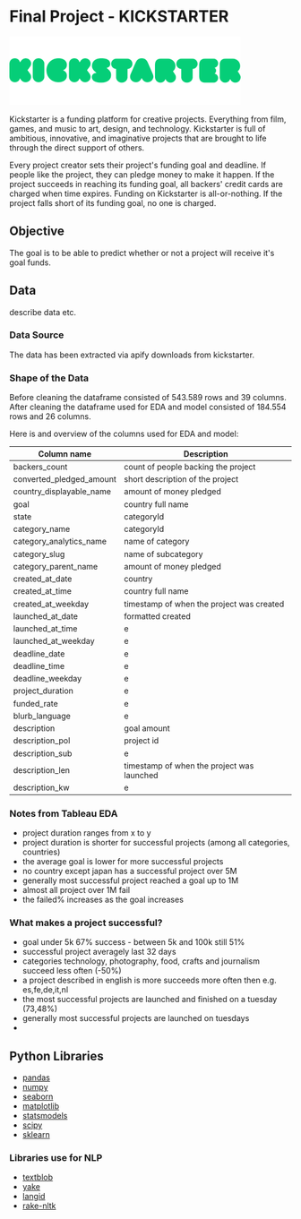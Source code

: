 # Final Project - KICKSTARTER

![picture](kickstarter.png)

Kickstarter is a funding platform for creative projects. Everything from film, games, and music to art, design, and technology. Kickstarter is full of ambitious, innovative, and imaginative projects that are brought to life through the direct support of others.

Every project creator sets their project's funding goal and deadline. If people like the project, they can pledge money to make it happen. If the project succeeds in reaching its funding goal, all backers' credit cards are charged when time expires. Funding on Kickstarter is all-or-nothing. If the project falls short of its funding goal, no one is charged.

## Objective

The goal  is to be able to predict whether or not a project will receive it's goal funds.

## Data

describe data etc.

### Data Source

The data has been extracted via apify downloads from kickstarter.

### Shape of the Data

Before cleaning the dataframe consisted of 543.589 rows and 39 columns. 
After cleaning the dataframe used for EDA and model consisted of 184.554 rows and 26 columns.

Here is and overview of the columns used for EDA and model:

| Column name | Description |
| ----------- | ----------- |
| backers_count | count of people backing the project |
| converted_pledged_amount | short description of the project |
| country_displayable_name | amount of money pledged |
| goal | country full name |
| state | categoryId |
| category_name | categoryId |
| category_analytics_name | name of category |
| category_slug | name of subcategory |
| category_parent_name | amount of money pledged |
| created_at_date | country |
| created_at_time | country full name |
| created_at_weekday | timestamp of when the project was created |
| launched_at_date | formatted created |
| launched_at_time | e |
| launched_at_weekday | e |
| deadline_date | e |
| deadline_time | e |
| deadline_weekday | e |
| project_duration | e |
| funded_rate | e |
| blurb_language | e |
| description | goal amount |
| description_pol | project id |
| description_sub | e |
| description_len | timestamp of when the project was launched |
| description_kw | e |

### Notes from Tableau EDA

- project duration ranges from x to y
- project duration is shorter for successful projects (among all categories, countries)
- the average goal is lower for more successful projects
- no country except japan has a successful project over 5M
- generally most successful project reached a goal up to 1M
- almost all project over 1M fail
- the failed% increases as the goal increases

### What makes a project successful?

- goal under 5k 67% success - between 5k and 100k still 51%
- successful project averagely last 32 days
- categories technology, photography, food, crafts and journalism succeed less often (-50%)
- a project described in english is more succeeds more often then e.g. es,fe,de,it,nl
- the most successful projects are launched and finished on a tuesday (73,48%)
- generally most successful projects are launched on tuesdays
- 




## Python Libraries
- [pandas](https://pandas.pydata.org/)
- [numpy](https://numpy.org/)
- [seaborn](https://seaborn.pydata.org/)
- [matplotlib](https://matplotlib.org/)
- [statsmodels](https://www.statsmodels.org/stable/index.html)
- [scipy](https://www.scipy.org/)
- [sklearn](https://scikit-learn.org/stable/)

### Libraries use for NLP
- [textblob](https://textblob.readthedocs.io/en/dev/)
- [yake](https://pypi.org/project/yake/)
- [langid](https://pypi.org/project/langid/1.1.2dev/)
- [rake-nltk](https://pypi.org/project/rake-nltk/)